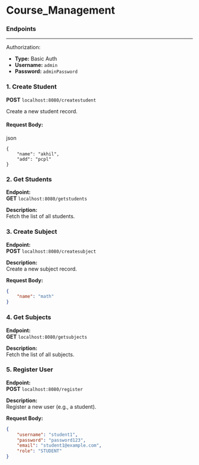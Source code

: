 # Course_Management


### Endpoints

---

Authorization:
- **Type:** Basic Auth
- **Username:** `admin`
- **Password:** `adminPassword`


### 1. Create Student

**POST** `localhost:8080/createstudent`

Create a new student record.

#### Request Body:
json
```
{
    "name": "akhil",
    "add": "pcpl"
}
```
### 2. Get Students

**Endpoint:**  
**GET** `localhost:8080/getstudents`

**Description:**  
Fetch the list of all students.

### 3. Create Subject

**Endpoint:**  
**POST** `localhost:8080/createsubject`

**Description:**  
Create a new subject record.

**Request Body:**  
```json
{
    "name": "math"
}
```
### 4. Get Subjects

**Endpoint:**  
**GET** `localhost:8080/getsubjects`

**Description:**  
Fetch the list of all subjects.

### 5. Register User

**Endpoint:**  
**POST** `localhost:8080/register`

**Description:**  
Register a new user (e.g., a student).

**Request Body:**  
```json
{
    "username": "student1",
    "password": "password123",
    "email": "student1@example.com",
    "role": "STUDENT"
}
```


